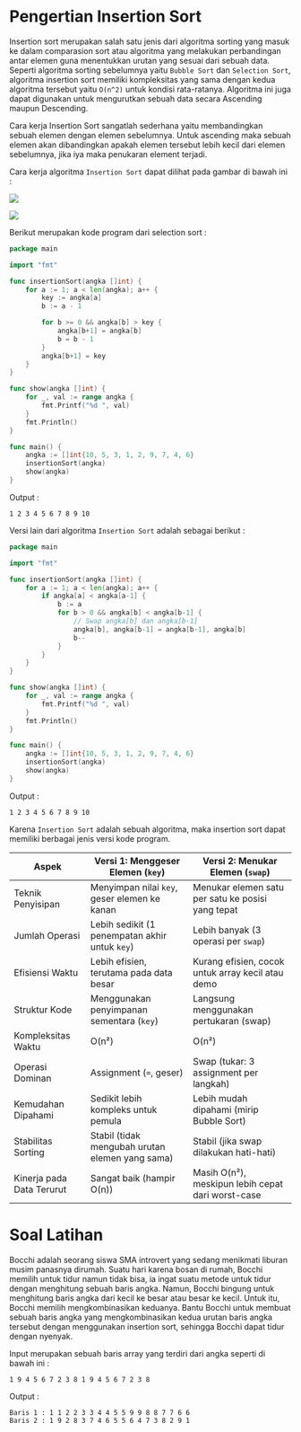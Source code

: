 # Pengertian Insertion Sort
Insertion sort merupakan salah satu jenis dari algoritma sorting yang masuk ke dalam comparasion sort atau algoritma yang melakukan perbandingan antar elemen guna menentukkan urutan yang sesuai dari sebuah data. Seperti algoritma sorting sebelumnya yaitu `Bubble Sort` dan `Selection Sort`, algoritma insertion sort memiliki kompleksitas yang sama dengan kedua algoritma tersebut yaitu `O(n^2)` untuk kondisi rata-ratanya. Algoritma ini juga dapat digunakan untuk mengurutkan sebuah data secara Ascending maupun Descending. 

Cara  kerja Insertion Sort sangatlah sederhana yaitu membandingkan sebuah elemen dengan elemen sebelumnya. Untuk ascending maka sebuah elemen akan dibandingkan apakah elemen tersebut lebih kecil dari elemen sebelumnya, jika iya maka penukaran element terjadi. 

Cara kerja algoritma `Insertion Sort` dapat dilihat pada gambar di bawah ini : 

![](https://upload.wikimedia.org/wikipedia/commons/9/9c/Insertion-sort-example.gif)

![](https://miro.medium.com/max/765/0*1zi2XtjiLXa3LYZh.PNG)

Berikut merupakan kode program dari selection sort : 
``````go
package main

import "fmt"

func insertionSort(angka []int) {
	for a := 1; a < len(angka); a++ {
		key := angka[a]
		b := a - 1

		for b >= 0 && angka[b] > key {
			angka[b+1] = angka[b]
			b = b - 1
		}
		angka[b+1] = key
	}
}

func show(angka []int) {
	for _, val := range angka {
		fmt.Printf("%d ", val)
	}
	fmt.Println()
}

func main() {
	angka := []int{10, 5, 3, 1, 2, 9, 7, 4, 6}
	insertionSort(angka)
	show(angka)
}

``````
Output : 
``````
1 2 3 4 5 6 7 8 9 10
``````
Versi lain dari algoritma `Insertion Sort` adalah sebagai berikut : 
``````go
package main

import "fmt"

func insertionSort(angka []int) {
	for a := 1; a < len(angka); a++ {
		if angka[a] < angka[a-1] {
			b := a
			for b > 0 && angka[b] < angka[b-1] {
				// Swap angka[b] dan angka[b-1]
				angka[b], angka[b-1] = angka[b-1], angka[b]
				b--
			}
		}
	}
}

func show(angka []int) {
	for _, val := range angka {
		fmt.Printf("%d ", val)
	}
	fmt.Println()
}

func main() {
	angka := []int{10, 5, 3, 1, 2, 9, 7, 4, 6}
	insertionSort(angka)
	show(angka)
}

``````
Output : 
``````
1 2 3 4 5 6 7 8 9 10
``````
Karena `Insertion Sort` adalah sebuah algoritma, maka insertion sort dapat memiliki berbagai jenis versi kode program. 

| Aspek                     | Versi 1: Menggeser Elemen (`key`)                  | Versi 2: Menukar Elemen (`swap`)                     |
|---------------------------|----------------------------------------------------|------------------------------------------------------|
| Teknik Penyisipan         | Menyimpan nilai `key`, geser elemen ke kanan       | Menukar elemen satu per satu ke posisi yang tepat    |
| Jumlah Operasi            | Lebih sedikit (1 penempatan akhir untuk `key`)     | Lebih banyak (3 operasi per `swap`)                  |
| Efisiensi Waktu           | Lebih efisien, terutama pada data besar            | Kurang efisien, cocok untuk array kecil atau demo    |
| Struktur Kode             | Menggunakan penyimpanan sementara (`key`)          | Langsung menggunakan pertukaran (swap)               |
| Kompleksitas Waktu        | O(n²)                                              | O(n²)                                                |
| Operasi Dominan           | Assignment (`=`, geser)                            | Swap (tukar: 3 assignment per langkah)               |
| Kemudahan Dipahami        | Sedikit lebih kompleks untuk pemula                | Lebih mudah dipahami (mirip Bubble Sort)             |
| Stabilitas Sorting        | Stabil (tidak mengubah urutan elemen yang sama)    | Stabil (jika swap dilakukan hati-hati)               |
| Kinerja pada Data Terurut | Sangat baik (hampir O(n))                          | Masih O(n²), meskipun lebih cepat dari worst-case    |


# Soal Latihan
Bocchi adalah seorang siswa SMA introvert yang sedang menikmati liburan musim panasnya dirumah. Suatu hari karena bosan di rumah, Bocchi memilih untuk tidur namun tidak bisa, ia ingat suatu metode untuk tidur dengan menghitung sebuah baris angka. Namun, Bocchi bingung untuk menghitung baris angka dari kecil ke besar atau besar ke kecil. Untuk itu, Bocchi memilih mengkombinasikan keduanya. Bantu Bocchi untuk membuat sebuah baris angka yang mengkombinasikan kedua urutan baris angka tersebut dengan menggunakan insertion sort, sehingga Bocchi dapat tidur dengan nyenyak.

Input merupakan sebuah baris array yang terdiri dari angka seperti di bawah ini :  
``````
1 9 4 5 6 7 2 3 8 1 9 4 5 6 7 2 3 8
``````
Output : 
``````
Baris 1 : 1 1 2 2 3 3 4 4 5 5 9 9 8 8 7 7 6 6
Baris 2 : 1 9 2 8 3 7 4 6 5 5 6 4 7 3 8 2 9 1 
``````